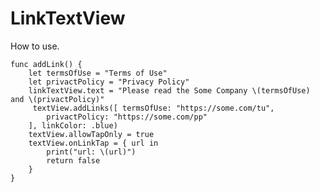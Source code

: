 # LinkTextView
How to use.

    func addLink() {
        let termsOfUse = "Terms of Use"
        let privactPolicy = "Privacy Policy"
        linkTextView.text = "Please read the Some Company \(termsOfUse) and \(privactPolicy)"
         textView.addLinks([ termsOfUse: "https://some.com/tu",
            privactPolicy: "https://some.com/pp"
        ], linkColor: .blue)
        textView.allowTapOnly = true
        textView.onLinkTap = { url in
            print("url: \(url)")
            return false
        }
    }
